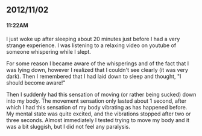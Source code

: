 ## 2012/11/02
#### 11:22AM

I just woke up after sleeping about 20 minutes just before I had a very strange experience. I was listening to a relaxing video on youtube of someone whispering while I slept.

For some reason I became aware of the whisperings and of the fact that I was lying down, however I realized that I couldn't see clearly (it was very dark). Then I remembered that I had laid down to sleep and thought, "I should become aware!"

Then I suddenly had this sensation of moving (or rather being sucked) down into my body. The movement sensation only lasted about 1 second, after which I had this sensation of my body vibrating as has happened before. My mental state was quite excited, and the vibrations stopped after two or three seconds. Almost immediately I tested trying to move my body and it was a bit sluggish, but I did not feel any paralysis.